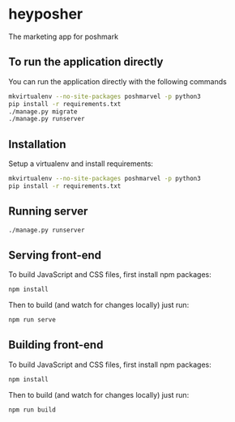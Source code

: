 # heyposher

The marketing app for poshmark

## To run the application directly

You can run the application directly with the following commands

```bash
mkvirtualenv --no-site-packages poshmarvel -p python3
pip install -r requirements.txt
./manage.py migrate
./manage.py runserver
```

## Installation

Setup a virtualenv and install requirements:

```bash
mkvirtualenv --no-site-packages poshmarvel -p python3
pip install -r requirements.txt
```

## Running server

```bash
./manage.py runserver
```

## Serving front-end

To build JavaScript and CSS files, first install npm packages:

```bash
npm install
```

Then to build (and watch for changes locally) just run:

```bash
npm run serve
```

## Building front-end

To build JavaScript and CSS files, first install npm packages:

```bash
npm install
```

Then to build (and watch for changes locally) just run:

```bash
npm run build
```

